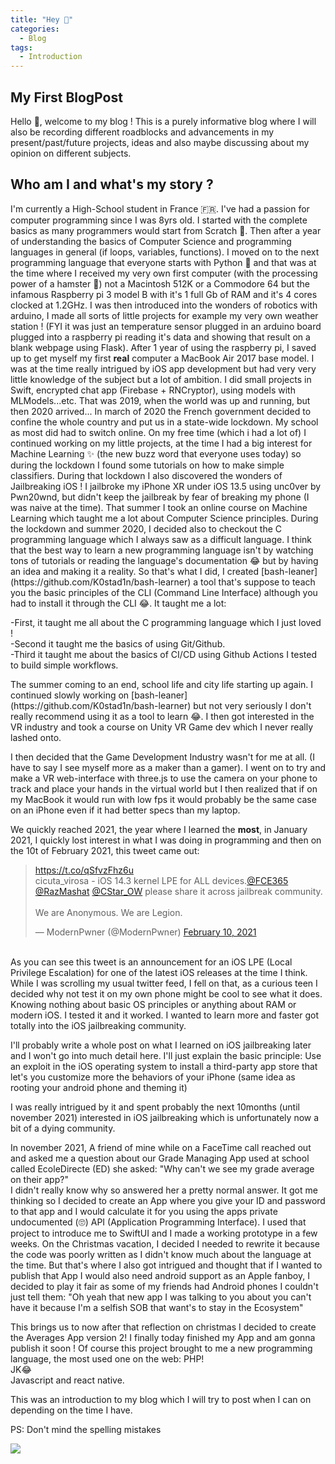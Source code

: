 ```yaml
---
title: "Hey 👋"
categories:
  - Blog
tags:
  - Introduction
---
```


## My First BlogPost

Hello 👋, welcome to my blog ! This is a purely informative blog where I will also be recording different roadblocks and advancements in my present/past/future projects, ideas and also maybe discussing about my opinion on different subjects.
<br>
## Who am I and what's my story ?
<p>I'm currently a High-School student in France 🇫🇷. I've had a passion for computer programming since I was 8yrs old. I started with the complete basics as many programmers would start from Scratch 🤩. Then after a year of understanding the basics of Computer Science and programming languages in general (if loops, variables, functions). I moved on to the next programming language that everyone starts with Python 🐍 and that was at the time where I received my very own first computer (with the processing power of a hamster 🐹) not a Macintosh 512K or a Commodore 64 but the infamous Raspberry pi 3 model B with it's 1 full Gb of RAM and it's 4 cores clocked at 1.2GHz. I was then introduced into the wonders of robotics with arduino, I made all sorts of little projects for example my very own weather station ! (FYI it was just an temperature sensor plugged in an arduino board plugged into a raspberry pi reading it's data and showing that result on a blank webpage using Flask). After 1 year of using the raspberry pi, I saved up to get myself my first <strong>real</strong> computer a MacBook Air 2017 base model. I was at the time really intrigued by iOS app development but had very very little knowledge of the subject but a lot of ambition. I did small projects in Swift, encrypted chat app (Firebase + RNCryptor), using models with MLModels...etc. That was 2019, when the world was up and running, but then 2020 arrived... In march of 2020 the French government decided to confine the whole country and put us in a state-wide lockdown. My school as most did had to switch online. On my free time (which i had a lot of) I continued working on my little projects, at the time I had a big interest for Machine Learning ✨ (the new buzz word that everyone uses today) so during the lockdown I found some tutorials on how to make simple classifiers. During that lockdown I also discovered the wonders of Jailbreaking iOS ! I jailbroke my iPhone XR under iOS 13.5 using unc0ver by Pwn20wnd, but didn't keep the jailbreak by fear of breaking my phone (I was naive at the time). That summer I took an online course on Machine Learning which taught me a lot about Computer Science principles. During the lockdown and summer 2020, I decided also to checkout the C programming language which I always saw as a difficult language. I think that the best way to learn a new programming language isn't by watching tons of tutorials or reading the language's documentation 😂 but by having an idea and making it a reality. So that's what I did, I created [bash-leaner](https://github.com/K0stad1n/bash-learner) a tool that's suppose to teach you the basic principles of the CLI (Command Line Interface) although you had to install it through the CLI 😂. It taught me a lot:<br></p>
-First, it taught me all about the C programming language which I just loved !<br>
-Second it taught me the basics of using Git/Github.<br>
-Third it taught me about the basics of CI/CD using Github Actions I tested to build simple workflows.
<br>
<p>
The summer coming to an end, school life and city life starting up again. I continued slowly working on [bash-leaner](https://github.com/K0stad1n/bash-learner) but not very seriously I don't really recommend using it as a tool to learn 😂. I then got interested in the VR industry and took a course on Unity VR Game dev which I never really lashed onto.</p>
<p>
I then decided that the Game Development Industry wasn't for me at all. (I have to say I see myself more as a maker than a gamer). I went on to try and make a VR web-interface with three.js to use the camera on your phone to track and place your hands in the virtual world but I then realized that if on my MacBook it would run with low fps it would probably be the same case on an iPhone even if it had better specs than my laptop.</p>
<p>We quickly reached 2021, the year where I learned the <strong>most</strong>, in January 2021, I quickly lost interest in what I was doing in programming and then on the 10t of February 2021, this tweet came out: <blockquote class="twitter-tweet"><p lang="en" dir="ltr"><a href="https://t.co/qSfvzFhz6u">https://t.co/qSfvzFhz6u</a><br>cicuta_virosa - iOS 14.3 kernel LPE for ALL devices.<a href="https://twitter.com/FCE365?ref_src=twsrc%5Etfw">@FCE365</a> <a href="https://twitter.com/RazMashat?ref_src=twsrc%5Etfw">@RazMashat</a> <a href="https://twitter.com/CStar_OW?ref_src=twsrc%5Etfw">@CStar_OW</a> please share it across jailbreak community.<br><br>We are Anonymous. We are Legion.</p>&mdash; ModernPwner (@ModernPwner) <a href="https://twitter.com/ModernPwner/status/1359487650663698432?ref_src=twsrc%5Etfw">February 10, 2021</a></blockquote> <script async src="https://platform.twitter.com/widgets.js" charset="utf-8"></script> <br> As you can see this tweet is an announcement for an iOS LPE (Local Privilege Escalation) for one of the latest iOS releases at the time I think. While I was scrolling my usual twitter feed, I fell on that, as a curious teen I decided why not test it on my own phone might be cool to see what it does. Knowing nothing about basic OS principles or anything about RAM or modern iOS. I tested it and it worked. I wanted to learn more and faster got totally into the iOS jailbreaking community. </p>
<p>I'll probably write a whole post on what I learned on iOS jailbreaking later and I won't go into much detail here. I'll just explain the basic principle: Use an exploit in the iOS operating system to install a third-party app store that let's you customize more the behaviors of your iPhone (same idea as rooting your android phone and theming it)</p>
<p>I was really intrigued by it and spent probably the next 10months (until november 2021) interested in iOS jailbreaking which is unfortunately now a bit of a dying community.</p>
<p>In november 2021, A friend of mine while on a FaceTime call reached out and asked me a question about our Grade Managing App used at school called EcoleDirecte (ED) she asked: "Why can't we see my grade average on their app?"<br> I didn't really know why so answered her a pretty normal answer. It got me thinking so I decided to create an App where you give your ID and password to that app and I would calculate it for you using the apps private undocumented (🙄) API (Application Programming Interface). I used that project to introduce me to SwiftUI and I made a working prototype in a few weeks. On the Christmas vacation, I decided I needed to rewrite it because the code was poorly written as I didn't know much about the language at the time. But that's where I also got intrigued and thought that if I wanted to publish that App I would also need android support as an Apple fanboy, I decided to play it fair as some of my friends had Android phones I couldn't just tell them: "Oh yeah that new app I was talking to you about you can't have it because I'm a selfish SOB that want's to stay in the Ecosystem"</p>
<p>This brings us to now after that reflection on christmas I decided to create the Averages App version 2! I finally today finished my App and am gonna publish it soon ! Of course this project brought to me a new programming language, the most used one on the web: PHP!<br>JK😂<br>Javascript and react native.
</p>
<p>This was an introduction to my blog which I will try to post when I can on depending on the time I have.</p>

<p>PS: Don't mind the spelling mistakes</p>

 <a id="aK6QtPIxBAd9OIpWdRfjtB9zfhG2" href="https://blogtonft.com"><img src="https://img.shields.io/static/v1?label=Minted%20At&message=BlogToNFT&color=7c3aed&logo=leaflet&logoColor=green"/></a>
